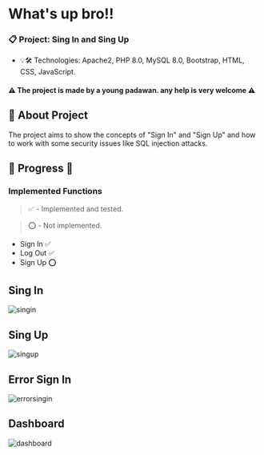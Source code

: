 # What's up bro!! 

### 📋 Project: Sing In and Sing Up

- 💡🛠️ Technologies: Apache2, PHP 8.0, MySQL 8.0, Bootstrap, HTML, CSS, JavaScript.

#### ⚠️ The project is made by a young padawan. any help is very welcome ⚠️

##

## 🎯 About Project
The project aims to show the concepts of "Sign In" and "Sign Up" and how to work with some security issues like SQL injection attacks. 

##

## 🚧 Progress 🚧

### Implemented Functions 

> ✅ - Implemented and tested.

> ⭕ - Not implemented.

- Sign In ✅
- Log Out ✅
- Sign Up ⭕

## Sing In
![singin](https://user-images.githubusercontent.com/83429137/142077394-979b95a5-c8ae-4eed-95e7-ccede02bb468.png)

## Sing Up
![singup](https://user-images.githubusercontent.com/83429137/142077571-8e2ee23c-f6c7-4a02-9a99-5fa898728c8c.png)

## Error Sign In
![errorsingin](https://user-images.githubusercontent.com/83429137/142077495-d14e89a6-6f60-492e-b1e2-a3a885cb45c5.png)

## Dashboard
![dashboard](https://user-images.githubusercontent.com/83429137/142077525-67b48d99-99aa-4467-9fc1-6c31b9c1e994.png)
